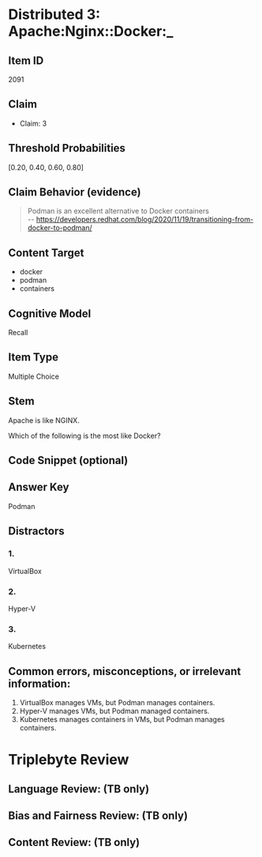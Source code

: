 # Distributed 3: Apache:Nginx::Docker:_


## Item ID
2091

## Claim

-   Claim: 3


## Threshold Probabilities
[0.20, 0.40, 0.60, 0.80]

## Claim Behavior (evidence)

> Podman is an excellent alternative to Docker containers  
> -- https://developers.redhat.com/blog/2020/11/19/transitioning-from-docker-to-podman/

## Content Target
* docker
* podman
* containers


## Cognitive Model
Recall


## Item Type
Multiple Choice


## Stem
Apache is like NGINX.

Which of the following is the most like Docker?


## Code Snippet (optional)



## Answer Key
Podman


## Distractors
### 1.
VirtualBox


### 2.
Hyper-V


### 3.
Kubernetes


## Common errors, misconceptions, or irrelevant information:

1. VirtualBox manages VMs, but Podman manages containers.
2. Hyper-V manages VMs, but Podman managed containers.
3. Kubernetes manages containers in VMs, but Podman manages containers.


# Triplebyte Review


## Language Review: (TB only)


## Bias and Fairness Review: (TB only)


## Content Review: (TB only)

